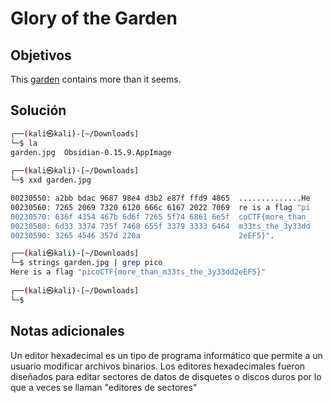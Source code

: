 # Glory of the Garden

## Objetivos
This [garden](https://jupiter.challenges.picoctf.org/static/4153422e18d40363e7ffc7e15a108683/garden.jpg) contains more than it seems.



## Solución 
```bash
┌──(kali㉿kali)-[~/Downloads]
└─$ la          
garden.jpg  Obsidian-0.15.9.AppImage
                                                                             
┌──(kali㉿kali)-[~/Downloads]
└─$ xxd garden.jpg 

00230550: a2bb bdac 9687 98e4 d3b2 e87f ffd9 4865  ..............He
00230560: 7265 2069 7320 6120 666c 6167 2022 7069  re is a flag "pi
00230570: 636f 4354 467b 6d6f 7265 5f74 6861 6e5f  coCTF{more_than_
00230580: 6d33 3374 735f 7468 655f 3379 3333 6464  m33ts_the_3y33dd
00230590: 3265 4546 357d 220a                      2eEF5}".

```

```bash
┌──(kali㉿kali)-[~/Downloads]
└─$ strings garden.jpg | grep pico
Here is a flag "picoCTF{more_than_m33ts_the_3y33dd2eEF5}"
                                                                                                                 
┌──(kali㉿kali)-[~/Downloads]
└─$ 

```

## Notas adicionales 

Un editor hexadecimal es un tipo de programa informático que permite a un usuario modificar archivos binarios. Los editores hexadecimales fueron diseñados para editar sectores de datos de disquetes o discos duros por lo que a veces se llaman "editores de sectores"